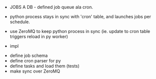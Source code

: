 * JOBS
A DB - defined job queue ala cron.
- python process stays in sync with 'cron' table,
  and launches jobs per schedule.

- use ZeroMQ to keep python process in sync (ie. update to cron table triggers reload in py worker)

* impl
- define job schema
- define cron parser for py
- define tasks and load them (tests)
- make sync over ZeroMQ


